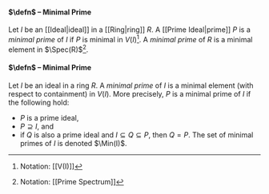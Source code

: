 #### $\defn$ – Minimal Prime
Let $I$ be an [[Ideal|ideal]] in a [[Ring|ring]] $R$. A [[Prime Ideal|prime]] $P$ is a *minimal prime* of $I$ if $P$ is minimal in $V(I)$[^1]. A *minimal prime* of $R$ is a minimal element in $\Spec(R)$[^2].

#### $\defn$ – Minimal Prime
Let $I$ be an ideal in a ring $R$. A *minimal prime* of $I$ is a minimal element (with respect to containment) in $V(I)$. More precisely, $P$ is a minimal prime of $I$ if the following hold:
-  $P$ is a prime ideal,
- $P \supseteq I$, and
- if $Q$ is also a prime ideal and $I \subseteq Q \subseteq P$, then $Q = P$.
The set of minimal primes of $I$ is denoted $\Min(I)$.

[^1]: Notation: [[V(I)]]
[^2]: Notation: [[Prime Spectrum]]